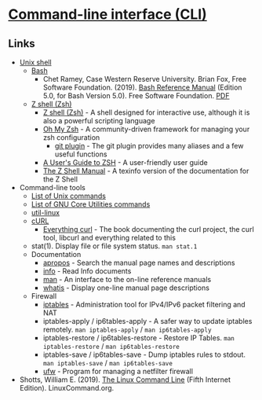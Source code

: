 # [Command-line interface (CLI)](https://en.wikipedia.org/wiki/Command-line_interface)

## Links

- [Unix shell](https://en.wikipedia.org/wiki/Unix_shell)
  - [Bash](https://en.wikipedia.org/wiki/Bash_(Unix_shell))
    - Chet Ramey, Case Western Reserve University. Brian Fox, Free Software Foundation. (2019). [Bash Reference Manual](http://www.gnu.org/savannah-checkouts/gnu/bash/manual/) (Edition 5.0, for Bash Version 5.0). Free Software Foundation. [PDF](http://www.gnu.org/savannah-checkouts/gnu/bash/manual/bash.pdf)
  - [Z shell (Zsh)](https://en.wikipedia.org/wiki/Z_shell)
    - [Z shell (Zsh)](https://www.zsh.org/) - A shell designed for interactive use, although it is also a powerful scripting language
    - [Oh My Zsh](https://github.com/ohmyzsh/ohmyzsh) - A community-driven framework for managing your zsh configuration
      - [git plugin](https://github.com/ohmyzsh/ohmyzsh/tree/master/plugins/git) - The git plugin provides many aliases and a few useful functions
    - [A User's Guide to ZSH](http://zsh.sourceforge.net/Guide/) - A user-friendly user guide
    - [The Z Shell Manual](http://zsh.sourceforge.net/Doc/) - A texinfo version of the documentation for the Z Shell
- Command-line tools
  - [List of Unix commands](https://en.wikipedia.org/wiki/List_of_Unix_commands)
  - [List of GNU Core Utilities commands](https://en.wikipedia.org/wiki/List_of_GNU_Core_Utilities_commands)
  - [util-linux](https://en.wikipedia.org/wiki/Util-linux)
  - [cURL](https://en.wikipedia.org/wiki/CURL)
    - [Everything curl](https://curl.haxx.se/book.html) - The book documenting the curl project, the curl tool, libcurl and everything related to this
  - stat(1). Display file or file system status. `man stat.1`
  - Documentation
    - [apropos](https://en.wikipedia.org/wiki/Apropos_(Unix)) -  Search the manual page names and descriptions
    - [info](https://en.wikipedia.org/wiki/Info_(Unix)) - Read Info documents
    - [man](https://en.wikipedia.org/wiki/Man_page) - An interface to the on-line reference manuals
    - [whatis](https://en.wikipedia.org/wiki/Whatis) - Display one-line manual page descriptions
  - Firewall
    - [iptables](https://en.wikipedia.org/wiki/Iptables) - Administration tool for IPv4/IPv6 packet filtering and NAT
    - iptables-apply / ip6tables-apply - A safer way to update iptables remotely. `man iptables-apply` / `man ip6tables-apply`
    - iptables-restore / ip6tables-restore - Restore IP Tables. `man iptables-restore` / `man ip6tables-restore`
    - iptables-save / ip6tables-save - Dump iptables rules to stdout. `man iptables-save` / `man ip6tables-save`
    - [ufw](https://en.wikipedia.org/wiki/Uncomplicated_Firewall) - Program for managing a netfilter firewall
- Shotts, William E. (2019). [The Linux Command Line](http://linuxcommand.org/tlcl.php) (Fifth Internet Edition). LinuxCommand.org.
